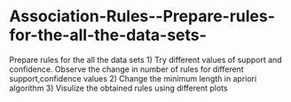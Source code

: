 # Association-Rules--Prepare-rules-for-the-all-the-data-sets-
Prepare rules for the all the data sets  1) Try different values of support and confidence.  Observe the change in number of rules for different support,confidence values 2) Change the minimum length in apriori algorithm 3) Visulize the obtained rules using different plots 
